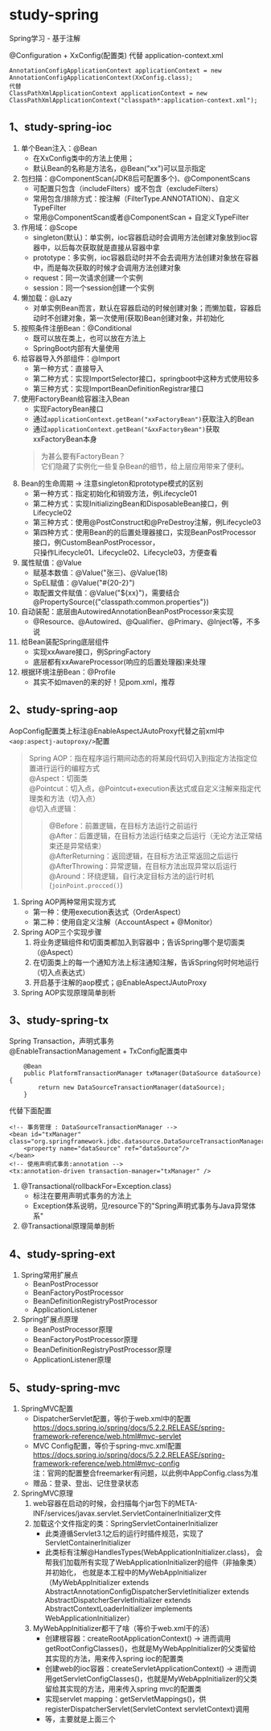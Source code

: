 # study-spring

Spring学习 - 基于注解

@Configuration + XxConfig(配置类) 代替 application-context.xml

```
AnnotationConfigApplicationContext applicationContext = new AnnotationConfigApplicationContext(XxConfig.class);
代替
ClassPathXmlApplicationContext applicationContext = new ClassPathXmlApplicationContext("classpath*:application-context.xml");
```

## 1、study-spring-ioc

1. 单个Bean注入：@Bean
    - 在XxConfig类中的方法上使用；
    - 默认Bean的名称是方法名，@Bean("xx")可以显示指定
2. 包扫描：@ComponentScan(JDK8后可配置多个)、@ComponentScans
    - 可配置只包含（includeFilters）或不包含（excludeFilters）
    - 常用包含/排除方式：按注解（FilterType.ANNOTATION）、自定义TypeFilter
    - 常用@ComponentScan或者@ComponentScan + 自定义TypeFilter
3. 作用域：@Scope
    - singleton(默认)：单实例，ioc容器启动时会调用方法创建对象放到ioc容器中，以后每次获取就是直接从容器中拿
    - prototype：多实例，ioc容器启动时并不会去调用方法创建对象放在容器中，而是每次获取的时候才会调用方法创建对象
    - request：同一次请求创建一个实例
    - session：同一个session创建一个实例
4. 懒加载：@Lazy
    - 对单实例Bean而言，默认在容器启动的时候创建对象；而懒加载，容器启动时不创建对象，第一次使用(获取)Bean创建对象，并初始化
5. 按照条件注册Bean：@Conditional
    - 既可以放在类上，也可以放在方法上
    - SpringBoot内部有大量使用
6. 给容器导入外部组件：@Import
    - 第一种方式：直接导入
    - 第二种方式：实现ImportSelector接口，springboot中这种方式使用较多
    - 第三种方式：实现ImportBeanDefinitionRegistrar接口
7. 使用FactoryBean给容器注入Bean
    - 实现FactoryBean接口
    - 通过`applicationContext.getBean("xxFactoryBean")`获取注入的Bean
    - 通过`applicationContext.getBean("&xxFactoryBean")`获取xxFactoryBean本身
    > 为甚么要有FactoryBean？  
    它们隐藏了实例化一些复杂Bean的细节，给上层应用带来了便利。
8. Bean的生命周期 -> 注意singleton和prototype模式的区别
    - 第一种方式：指定初始化和销毁方法，例Lifecycle01
    - 第二种方式：实现InitializingBean和DisposableBean接口，例Lifecycle02
    - 第三种方式：使用@PostConstruct和@PreDestroy注解，例Lifecycle03
    - 第四种方式：使用Bean的的后置处理器接口，实现BeanPostProcessor接口，例CustomBeanPostProcessor，  
    只操作Lifecycle01、Lifecycle02、Lifecycle03，方便查看
9. 属性赋值：@Value
    - 赋基本数值：@Value("张三)、@Value(18)
    - SpEL赋值：@Value("#{20-2}")
    - 取配置文件赋值：@Value("${xx}")，需要结合@PropertySource({"classpath:common.properties"})
10. 自动装配：底层由AutowiredAnnotationBeanPostProcessor来实现
    - @Resource、@Autowired、@Qualifier、@Primary、@Inject等，不多说
11. 给Bean装配Spring底层组件
    - 实现xxAware接口，例SpringFactory
    - 底层都有xxAwareProcessor(响应的后置处理器)来处理
12. 根据环境注册Bean：@Profile
    - 其实不如maven的<profiles></profiles>来的好！见pom.xml，推荐

## 2、study-spring-aop

AopConfig配置类上标注@EnableAspectJAutoProxy代替之前xml中`<aop:aspectj-autoproxy/>`配置

> Spring AOP：指在程序运行期间动态的将某段代码切入到指定方法指定位置进行运行的编程方式  
> @Aspect：切面类  
> @Pointcut：切入点，@Pointcut+execution表达式或自定义注解来指定代理类和方法（切入点）  
> @切入点逻辑：
>> @Before：前置逻辑，在目标方法运行之前运行  
>> @After：后置逻辑，在目标方法运行结束之后运行（无论方法正常结束还是异常结束）  
>> @AfterReturning：返回逻辑，在目标方法正常返回之后运行  
>> @AfterThrowing：异常逻辑，在目标方法出现异常以后运行  
>> @Around：环绕逻辑，自行决定目标方法的运行时机(`joinPoint.procced()`)  

1. Spring AOP两种常用实现方式
    - 第一种：使用execution表达式（OrderAspect）
    - 第二种：使用自定义注解（AccountAspect + @Monitor）
2. Spring AOP三个实现步骤
    1. 将业务逻辑组件和切面类都加入到容器中；告诉Spring哪个是切面类（@Aspect）
    2. 在切面类上的每一个通知方法上标注通知注解，告诉Spring何时何地运行（切入点表达式）
    3. 开启基于注解的aop模式；@EnableAspectJAutoProxy
3. Spring AOP实现原理简单剖析

## 3、study-spring-tx
 
Spring Transaction，声明式事务  
@EnableTransactionManagement + TxConfig配置类中
```
    @Bean
    public PlatformTransactionManager txManager(DataSource dataSource) {
        return new DataSourceTransactionManager(dataSource);
    }
```
代替下面配置
```
<!-- 事务管理 : DataSourceTransactionManager -->
<bean id="txManager" class="org.springframework.jdbc.datasource.DataSourceTransactionManager">
    <property name="dataSource" ref="dataSource"/>
</bean>
<!-- 使用声明式事务:annotation -->
<tx:annotation-driven transaction-manager="txManager" />
``` 

1. @Transactional(rollbackFor=Exception.class)
    - 标注在要用声明式事务的方法上
    - Exception体系说明，见resource下的"Spring声明式事务与Java异常体系"
2. @Transactional原理简单剖析

## 4、study-spring-ext

1. Spring常用扩展点
    - BeanPostProcessor
    - BeanFactoryPostProcessor
    - BeanDefinitionRegistryPostProcessor
    - ApplicationListener
2. Spring扩展点原理
    - BeanPostProcessor原理
    - BeanFactoryPostProcessor原理
    - BeanDefinitionRegistryPostProcessor原理
    - ApplicationListener原理

## 5、study-spring-mvc

1. SpringMVC配置
    - DispatcherServlet配置，等价于web.xml中的配置  
    https://docs.spring.io/spring/docs/5.2.2.RELEASE/spring-framework-reference/web.html#mvc-servlet
    - MVC Config配置，等价于spring-mvc.xml配置  
    https://docs.spring.io/spring/docs/5.2.2.RELEASE/spring-framework-reference/web.html#mvc-config  
    注：官网的配置整合freemarker有问题，以此例中AppConfig.class为准
    - 赠品：登录、登出、记住登录状态
2. SpringMVC原理
    1. web容器在启动的时候，会扫描每个jar包下的META-INF/services/javax.servlet.ServletContainerInitializer文件
    2. 加载这个文件指定的类：SpringServletContainerInitializer
        - 此类遵循Servlet3.1之后的运行时插件规范，实现了ServletContainerInitializer
        - 此类标有注解@HandlesTypes(WebApplicationInitializer.class)，
        会帮我们加载所有实现了WebApplicationInitializer的组件（非抽象类）并初始化，
        也就是本工程中的MyWebAppInitializer（MyWebAppInitializer extends AbstractAnnotationConfigDispatcherServletInitializer extends AbstractDispatcherServletInitializer extends AbstractContextLoaderInitializer implements WebApplicationInitializer）
    3. MyWebAppInitializer都干了啥（等价于web.xml干的活）
        - 创建根容器：createRootApplicationContext() 
            -> 进而调用getRootConfigClasses()，也就是MyWebAppInitializer的父类留给其实现的方法，用来传入spring ioc的配置类
        - 创建web的ioc容器：createServletApplicationContext()
            -> 进而调用getServletConfigClasses()，也就是MyWebAppInitializer的父类留给其实现的方法，用来传入spring mvc的配置类
        - 实现servlet mapping：getServletMappings()，供registerDispatcherServlet(ServletContext servletContext)调用
        - 等，主要就是上面三个